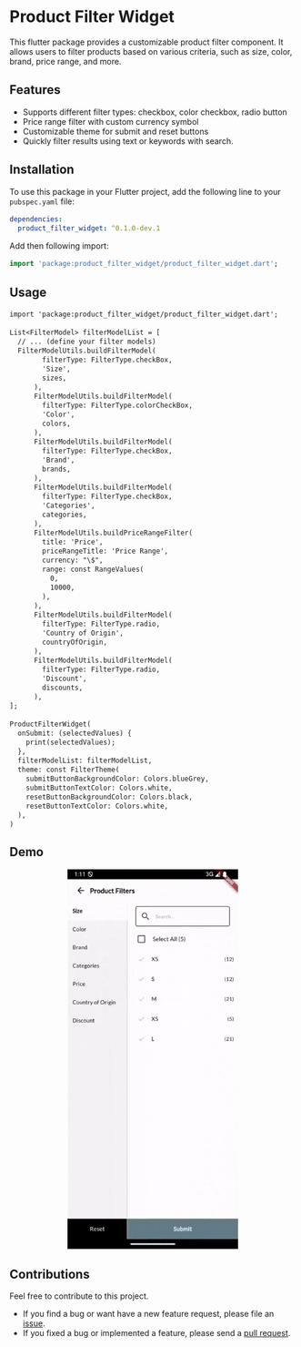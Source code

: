 # Product Filter Widget

This flutter package provides a customizable product filter component. It allows users to filter products based on various criteria, such as size, color, brand, price range, and more.

## Features

* Supports different filter types: checkbox, color checkbox, radio button
* Price range filter with custom currency symbol
* Customizable theme for submit and reset buttons
* Quickly filter results using text or keywords with search.


## Installation

To use this package in your Flutter project, add the following line to your `pubspec.yaml` file:

```yaml
dependencies:
  product_filter_widget: ^0.1.0-dev.1
```

Add then following import:

```dart
import 'package:product_filter_widget/product_filter_widget.dart';
```

## Usage

```
import 'package:product_filter_widget/product_filter_widget.dart';

List<FilterModel> filterModelList = [
  // ... (define your filter models)
  FilterModelUtils.buildFilterModel(
        filterType: FilterType.checkBox,
        'Size',
        sizes,
      ),
      FilterModelUtils.buildFilterModel(
        filterType: FilterType.colorCheckBox,
        'Color',
        colors,
      ),
      FilterModelUtils.buildFilterModel(
        filterType: FilterType.checkBox,
        'Brand',
        brands,
      ),
      FilterModelUtils.buildFilterModel(
        filterType: FilterType.checkBox,
        'Categories',
        categories,
      ),
      FilterModelUtils.buildPriceRangeFilter(
        title: 'Price',
        priceRangeTitle: 'Price Range',
        currency: "\$",
        range: const RangeValues(
          0,
          10000,
        ),
      ),
      FilterModelUtils.buildFilterModel(
        filterType: FilterType.radio,
        'Country of Origin',
        countryOfOrigin,
      ),
      FilterModelUtils.buildFilterModel(
        filterType: FilterType.radio,
        'Discount',
        discounts,
      ),
];

ProductFilterWidget(
  onSubmit: (selectedValues) {
    print(selectedValues);
  },
  filterModelList: filterModelList,
  theme: const FilterTheme(
    submitButtonBackgroundColor: Colors.blueGrey,
    submitButtonTextColor: Colors.white,
    resetButtonBackgroundColor: Colors.black,
    resetButtonTextColor: Colors.white,
  ),
)
```


## Demo
<p align="center">
<img src="https://github.com/oaktreeapps/product_filter_widget/blob/master/recording.gif" width="300"/>
</p>


## Contributions

Feel free to contribute to this project.

* If you find a bug or want have a new feature request, please file an [issue][issue].
* If you fixed a bug or implemented a feature, please send a [pull request][pr].


<!-- Links -->
[issue]: https://github.com/oaktreeapps/product_filter_widget/issues
[pr]: https://github.com/oaktreeapps/product_filter_widget/pulls


